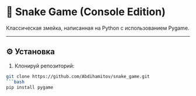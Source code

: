 # 🐍 Snake Game (Console Edition)

Классическая змейка, написанная на Python с использованием Pygame.


---

## ⚙️ Установка

1. Клонируй репозиторий:
```bash
git clone https://github.com/Abdihamitov/snake_game.git
```bash
pip install pygame
